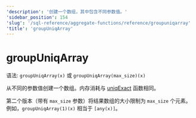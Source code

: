 ```yaml
---
'description': '创建一个数组，其中包含不同参数值。'
'sidebar_position': 154
'slug': '/sql-reference/aggregate-functions/reference/groupuniqarray'
'title': 'groupUniqArray'
---
```





# groupUniqArray

语法: `groupUniqArray(x)` 或 `groupUniqArray(max_size)(x)`

从不同的参数值创建一个数组。内存消耗与 [uniqExact](../../../sql-reference/aggregate-functions/reference/uniqexact.md) 函数相同。

第二个版本（带有 `max_size` 参数）将结果数组的大小限制为 `max_size` 个元素。
例如，`groupUniqArray(1)(x)` 相当于 `[any(x)]`。
